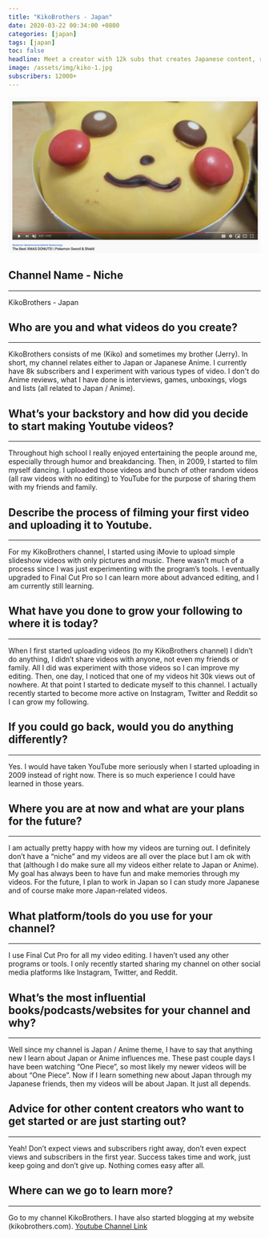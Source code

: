 ```yaml
---
title: "KikoBrothers - Japan"
date: 2020-03-22 00:34:00 +0800
categories: [japan]
tags: [japan]
toc: false
headline: Meet a creator with 12k subs that creates Japanese content, related to Japan or Japanese Anime starting in 2009.
image: /assets/img/kiko-1.jpg
subscribers: 12000+
---
```


[![Anime](/assets/img/kiko-2.png)](https://www.youtube.com/channel/UC0dli2ad2k9ltSAY0O3cp9w)

## Channel Name - Niche
_______________________

KikoBrothers - Japan


## Who are you and what videos do you create?
_____________________________________________

KikoBrothers consists of me (Kiko) and sometimes my brother (Jerry). In short, my channel relates either to Japan or Japanese Anime. I currently have 8k subscribers and I experiment with various types of video. I don't do Anime reviews, what I have done is interviews, games, unboxings, vlogs and lists (all related to Japan / Anime).

## What’s your backstory and how did you decide to start making Youtube videos?
_______________________________________________________________________________

Throughout high school I really enjoyed entertaining the people around me, especially through humor and breakdancing. Then, in 2009, I started to film myself dancing. I uploaded those videos and bunch of other random videos (all raw videos with no editing) to YouTube for the purpose of sharing them with my friends and family.


## Describe the process of filming your first video and uploading it to Youtube.
________________________________________________________________________________

For my KikoBrothers channel, I started using iMovie to upload simple slideshow videos with only pictures and music. There wasn’t much of a process since I was just experimenting with the program’s tools. I eventually upgraded to Final Cut Pro so I can learn more about advanced editing, and I am currently still learning.



## What have you done to grow your following to where it is today?
__________________________________________________________________

When I first started uploading videos (to my KikoBrothers channel) I didn’t do anything, I didn’t share videos with anyone, not even my friends or family. All I did was experiment with those videos so I can improve my editing. Then, one day, I noticed that one of my videos hit 30k views out of nowhere. At that point I started to dedicate myself to this channel. I actually recently started to become more active on Instagram, Twitter and Reddit so I can grow my following.


## If you could go back, would you do anything differently?
___________________________________________________________

Yes. I would have taken YouTube more seriously when I started uploading in 2009 instead of right now. There is so much experience I could have learned in those years.




## Where you are at now and what are your plans for the future?
_______________________________________________________________

I am actually pretty happy with how my videos are turning out. I definitely don’t have a “niche” and my videos are all over the place but I am ok with that (although I do make sure all my videos either relate to Japan or Anime). My goal has always been to have fun and make memories through my videos. For the future, I plan to work in Japan so I can study more Japanese and of course make more Japan-related videos.



## What platform/tools do you use for your channel?
___________________________________________________

I use Final Cut Pro for all my video editing. I haven’t used any other programs or tools. I only recently started sharing my channel on other social media platforms like Instagram, Twitter, and Reddit.



## What’s the most influential books/podcasts/websites for your channel and why?
________________________________________________________________________________

Well since my channel is Japan / Anime theme, I have to say that anything new I learn about Japan or Anime influences me. These past couple days I have been watching “One Piece”, so most likely my newer videos will be about “One Piece”. Now if I learn something new about Japan through my Japanese friends, then my videos will be about Japan. It just all depends.


## Advice for other content creators who want to get started or are just starting out?
______________________________________________________________________________________

Yeah! Don’t expect views and subscribers right away, don’t even expect views and subscribers in the first year. Success takes time and work, just keep going and don’t give up. Nothing comes easy after all.


## Where can we go to learn more?
_________________________________

Go to my channel KikoBrothers. I have also started blogging at my website (kikobrothers.com).
[Youtube Channel Link](https://www.youtube.com/channel/UC0dli2ad2k9ltSAY0O3cp9w)

